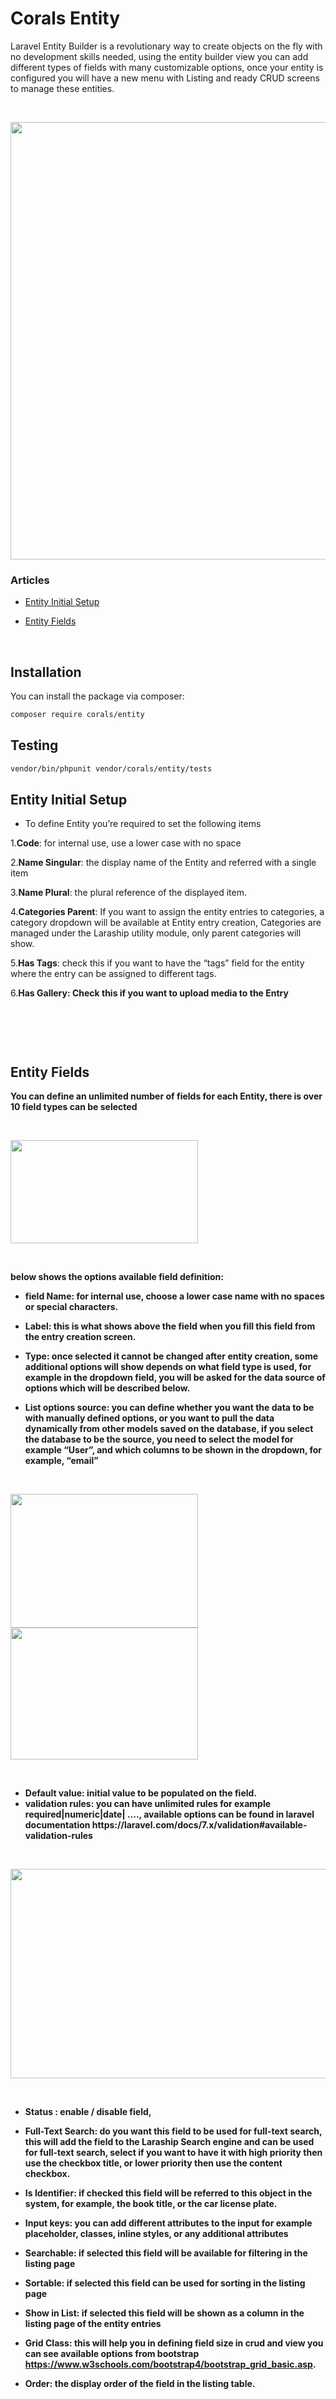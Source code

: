 # Corals Entity
Laravel Entity Builder is a revolutionary way to create objects on the fly with no development skills needed, using the entity builder view you can add different types of fields with many customizable options, once your entity is configured you will have a new menu with Listing and ready CRUD screens to manage these entities.
<p>&nbsp;</p>

<p><img src="https://www.laraship.com/wp-content/uploads/2020/10/laravel_entity_creator--770x1024.png" alt="" width="700"></p>

### Articles
- [Entity Initial Setup](#entity-initial-setup)

- [Entity Fields](#entity-fields)

<p>&nbsp;</p>

## Installation

You can install the package via composer:

```bash
composer require corals/entity
```

## Testing

```bash
vendor/bin/phpunit vendor/corals/entity/tests 
```

## Entity Initial Setup
- To define Entity you’re required to set the following items

1.<strong>Code</strong>: for internal use, use a lower case with no space

2.<strong>Name Singular</strong>: the display name of the Entity and referred with a single item

3.<strong>Name Plural</strong>: the plural reference of the displayed item.

4.<strong>Categories Parent</strong>: If you want to assign the entity entries to categories, a category dropdown will be available at Entity entry creation, Categories are managed under the Laraship utility module, only parent categories will show.

5.<strong>Has Tags</strong>: check this if you want to have the “tags” field for the entity where the entry can be assigned to different tags.

6.<strong>Has Gallery<strong>: Check this if you want to upload media to the Entry

<p>&nbsp;</p>

<p><img src="https://www.laraship.com/wp-content/uploads/2020/10/entity-definition-1024x98.png" alt=""></p>

<p>&nbsp;</p>

## Entity Fields
You can define an unlimited number of fields for each Entity, there is over 10 field types can be selected
<p>&nbsp;</p>
<p><img src="https://www.laraship.com/wp-content/uploads/2020/10/laravel_entity_fields_type-300x165.png" alt="" width="300" height="165" ></p>
<p>&nbsp;</p>

below shows the options available field definition:

- <strong>field Name</strong>: for internal use, choose a lower case name with no spaces or special characters.

- <strong>Label</strong>: this is what shows above the field when you fill this field from the entry creation screen.

- <strong>Type</strong>: once selected it cannot be changed after entity creation, some additional options will show depends on what field type is used, for example in the dropdown field, you will be asked for the data source of options which will be described below.

- <strong>List options source</strong>: you can define whether you want the data to be with manually defined options, or you want to pull the data dynamically from other models saved on the database, if you select the database to be the source, you need to select the model for example “User”, and which columns to be shown in the dropdown, for example, “email”
  
<p>&nbsp;</p>
<p><img src="https://www.laraship.com/wp-content/uploads/2020/10/dropdown_source-300x214.png" alt="" width="300" height="214">
<img src="https://www.laraship.com/wp-content/uploads/2020/10/dropdown_static-300x211.png" alt="" width="300" height="211"></p>  
<p>&nbsp;</p>

<ul>
<li><strong>Default</strong> value: initial value to be populated on the field.</li>
<li><strong>validation rules</strong>: you can have unlimited rules for example required|numeric|date| …., available options can be found in laravel documentation https://laravel.com/docs/7.x/validation#available-validation-rules</li>
</ul>

<p>&nbsp;</p>
<p><img src="https://www.laraship.com/wp-content/uploads/2020/10/entity_fields-1024x335.png" alt="" width="1024" height="335"></p>
<p>&nbsp;</p>

- <strong>Status</strong> : enable / disable field,

- <strong>Full-Text Search</strong>: do you want this field to be used for full-text search, this will add the field to the Laraship Search engine and can be used 
  for full-text search, select if you want to have it with high priority then use the checkbox title, or lower priority then use the content checkbox.

- <strong>Is Identifier</strong>: if checked this field will be referred to this object in the system, for example, the book title, or the car license plate.

- <strong>Input keys</strong>: you can add different attributes to the input for example placeholder, classes, inline styles, or any additional attributes

- <strong>Searchable</strong>: if selected this field will be available for filtering in the listing page

- <strong>Sortable</strong>: if selected this field can be used for sorting in the listing page

- <strong>Show in List</strong>: if selected this field will be shown as a column in the listing page of the entity entries

- <strong>Grid Class</strong>: this will help you in defining field size in crud and view you can see available options from bootstrap 
  https://www.w3schools.com/bootstrap4/bootstrap_grid_basic.asp.

- <strong>Order</strong>: the display order of the field in the listing table.
  
